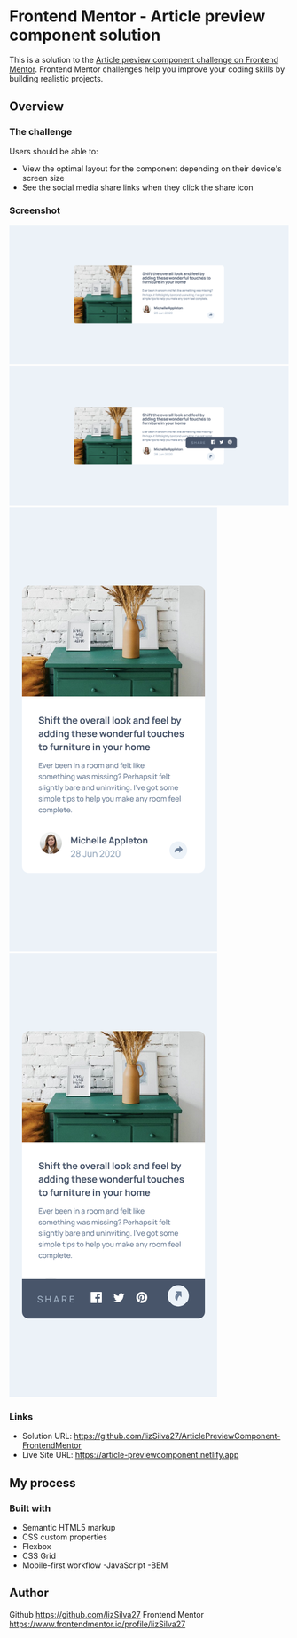 # Frontend Mentor - Article preview component solution

This is a solution to the [Article preview component challenge on Frontend Mentor](https://www.frontendmentor.io/challenges/article-preview-component-dYBN_pYFT). Frontend Mentor challenges help you improve your coding skills by building realistic projects. 

## Overview

### The challenge

Users should be able to:

- View the optimal layout for the component depending on their device's screen size
- See the social media share links when they click the share icon

### Screenshot

![](./design/viewDesktop.png)
![](./design/desktop-activateStates.png)
![](./design/viewMobile.png)
![](./design/mobile-activateStates.png)

### Links

- Solution URL: https://github.com/lizSilva27/ArticlePreviewComponent-FrontendMentor
- Live Site URL: https://article-previewcomponent.netlify.app

## My process

### Built with

- Semantic HTML5 markup
- CSS custom properties
- Flexbox
- CSS Grid
- Mobile-first workflow
-JavaScript
-BEM

## Author

Github https://github.com/lizSilva27
Frontend Mentor https://www.frontendmentor.io/profile/lizSilva27
